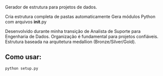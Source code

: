 Gerador de estrutura para projetos de dados.

 Cria estrutura completa de pastas automaticamente
 Gera módulos Python com arquivos __init__.py
 
Desenvolvido durante minha transição de Analista de Suporte para Engenharia de Dados. 
Organização é fundamental para projetos confiáveis. Estrutura baseada na arquitetura medallion (Bronze/Silver/Gold).

## Como usar:
```bash
python setup.py

